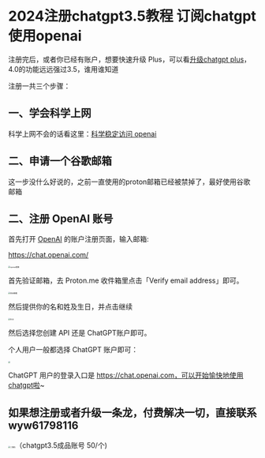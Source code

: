 # 2024注册chatgpt3.5教程 订阅chatgpt 使用openai 



注册完后，或者你已经有账户，想要快速升级 Plus，可以看[升级chatgpt plus](https://freecoastline.github.io/chatgpt-guide/handbook/upgradeChatGpt.html)，4.0的功能远远强过3.5，谁用谁知道

注册一共三个步骤：

## 一、学会科学上网

科学上网不会的话看这里：[科学稳定访问 openai](https://www.52xcjs.xyz/auth/register?code=OedTW7HlmfrQBb9c)

## 二、申请一个谷歌邮箱

这一步没什么好说的，之前一直使用的proton邮箱已经被禁掉了，最好使用谷歌邮箱

## 二、注册 OpenAI 账号

首先打开 [OpenAI](https://chat.openai.com/) 的账户注册页面，输入邮箱:

<https://chat.openai.com/>

<img src="https://cdn.how2cs.cn/csguide/151820.png" alt="openai截图" title="openai截图" style="zoom:25%;" />

首先验证邮箱，去 Proton.me 收件箱里点击「Verify email address」即可。

<img src="https://cdn.how2cs.cn/csguide/151902.png" alt="验证邮箱" title="验证邮箱" style="zoom:25%;" />

然后提供你的名和姓及生日，并点击继续

<img src="https://cdn.how2cs.cn/csguide/151929.png" alt="生日" title="生日" style="zoom:25%;" />

然后选择您创建 API 还是 ChatGPT账户即可。

个人用户一般都选择 ChatGPT 账户即可：

<img src="https://cdn.how2cs.cn/csguide/152006.png" style="zoom:25%;" />

ChatGPT 用户的登录入口是 https://chat.openai.com，可以开始愉快地使用chatgpt啦~



## 如果想注册或者升级一条龙，付费解决一切，直接联系wyw61798116

<img src="https://s2.loli.net/2024/02/07/kem9G1HbYIjxsLJ.png" alt="二维码" style="zoom:25%;" />（chatgpt3.5成品账号 50/个)